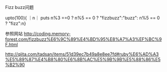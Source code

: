 Fizz buzz问题


upto(100){ ｜n｜ puts n%3 ==0 ? n%5 == 0 ? "fizzbuzz":"buzz": n%5 == 0 ? "fizz":n}

参照网站
http://coding.memory-forest.com/fizzbuzz%E6%9C%89%E4%BD%95%E8%A7%A3%EF%BC%9F.html

http://qiita.com/tadsan/items/51d39ec7b49a8e8ee7fd#ruby%E6%AD%A3%E5%89%87%E4%B8%80%E6%8B%AC%E5%9B%9B%E5%88%86%E5%B2%90
